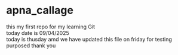 # apna_callage
this my first repo for my learning Git 
<br>
today date is 09/04/2025
<br>
today is thusday amd we have updated this file on friday for testing purposed thank you 